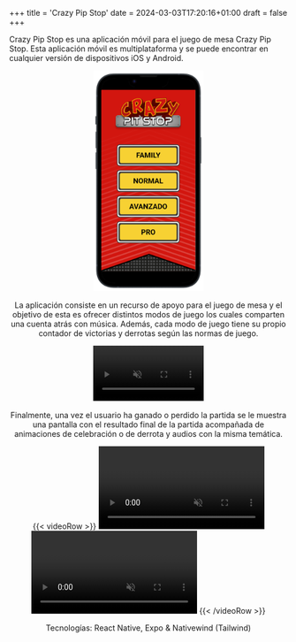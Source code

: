 +++
title = 'Crazy Pip Stop'
date = 2024-03-03T17:20:16+01:00
draft = false
+++

Crazy Pip Stop es una aplicación móvil para el juego de mesa Crazy Pip Stop. Esta aplicación móvil es multiplataforma y se puede encontrar en cualquier versión de dispositivos iOS y Android.

<div style="text-align: center;">
<img src="/assets/images/cps/home-cps-portrait.png"  alt="CPSHome" width="200"/>
<div>

La aplicación consiste en un recurso de apoyo para el juego de mesa y el objetivo de esta es ofrecer distintos modos de juego los cuales comparten una cuenta atrás con música. Además, cada modo de juego tiene su propio contador de victorias y derrotas según las normas de juego.

<video width="200" controls="yes" loop muted autoplay>
  <source src="/assets/videos/cps/countdown_video.mp4" type="video/mp4">
Your browser does not support the video tag.
</video>

Finalmente, una vez el usuario ha ganado o perdido la partida se le muestra una pantalla con el resultado final de la partida acompañada de animaciones de celebración o de derrota y audios con la misma temática.

{{< videoRow >}}
    <video class="video" controls="yes" loop muted autoplay>
    <source src="/assets/videos/cps/loosing_video.mp4" type="video/mp4">
    Your browser does not support the video tag.
    </video>
    <video class="video" controls="yes" loop muted autoplay>
    <source src="/assets/videos/cps/winning_video.mp4" type="video/mp4">
    Your browser does not support the video tag.
    </video>
{{< /videoRow >}}

Tecnologías: React Native, Expo & Nativewind (Tailwind)